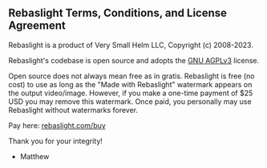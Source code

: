 ## Rebaslight Terms, Conditions, and License Agreement

Rebaslight is a product of Very Small Helm LLC, Copyright (c) 2008-2023.

Rebaslight's codebase is open source and adopts the [GNU AGPLv3](https://github.com/rebaslight/rebaslight/blob/master/AGPL-3.0) license.

Open source does not always mean free as in gratis.
Rebaslight is free (no cost) to use as long as the "Made with Rebaslight" watermark appears on the output video/image.
However, if you make a one-time payment of \$25 USD you may remove this watermark.
Once paid, you personally may use Rebaslight without watermarks forever.

Pay here: [rebaslight.com/buy](https://www.rebaslight.com/buy.html)

Thank you for your integrity!

- Matthew
